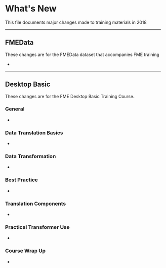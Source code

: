 # What's New #
This file documents major changes made to training materials in 2018

---

## FMEData ##
These changes are for the FMEData dataset that accompanies FME training

- 


---

## Desktop Basic ##
These changes are for the FME Desktop Basic Training Course.

### General ###
- 


 
### Data Translation Basics ###
- 

### Data Transformation ###
- 

### Best Practice ###
- 

### Translation Components ###
- 


### Practical Transformer Use ###
- 


### Course Wrap Up ###
- 

